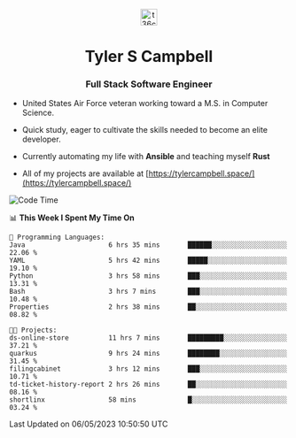 <p align="center">
<a href="https://www.linkedin.com/in/t36campbell" target="blank"><img align="center" src="https://ik.imagekit.io/t36campbell/Portfolio/linkedin.png.original_m8bbGgPh6.png" alt="t36campbell" height="30" width="30" /></a>
</p>
<h1 align="center">Tyler S Campbell</h1>
<h3 align="center">Full Stack Software Engineer</h3>

* United States Air Force veteran working toward a M.S. in Computer Science.

* Quick study, eager to cultivate the skills needed to become an elite developer.

* Currently automating my life with **Ansible** and teaching myself **Rust**

* All of my projects are available at [https://tylercampbell.space/](https://tylercampbell.space/)

<!--START_SECTION:waka-->
![Code Time](http://img.shields.io/badge/Code%20Time-2%2C463%20hrs%2058%20mins-blue)

📊 **This Week I Spent My Time On** 

```text
💬 Programming Languages: 
Java                     6 hrs 35 mins       ██████░░░░░░░░░░░░░░░░░░░   22.06 % 
YAML                     5 hrs 42 mins       █████░░░░░░░░░░░░░░░░░░░░   19.10 % 
Python                   3 hrs 58 mins       ███░░░░░░░░░░░░░░░░░░░░░░   13.31 % 
Bash                     3 hrs 7 mins        ███░░░░░░░░░░░░░░░░░░░░░░   10.48 % 
Properties               2 hrs 38 mins       ██░░░░░░░░░░░░░░░░░░░░░░░   08.82 % 

🐱‍💻 Projects: 
ds-online-store          11 hrs 7 mins       █████████░░░░░░░░░░░░░░░░   37.21 % 
quarkus                  9 hrs 24 mins       ████████░░░░░░░░░░░░░░░░░   31.45 % 
filingcabinet            3 hrs 12 mins       ███░░░░░░░░░░░░░░░░░░░░░░   10.71 % 
td-ticket-history-report 2 hrs 26 mins       ██░░░░░░░░░░░░░░░░░░░░░░░   08.16 % 
shortlinx                58 mins             █░░░░░░░░░░░░░░░░░░░░░░░░   03.24 % 
```


 Last Updated on 06/05/2023 10:50:50 UTC
<!--END_SECTION:waka-->
